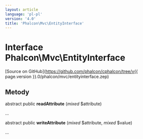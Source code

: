 ```yaml
---
layout: article
language: 'pl-pl'
version: '4.0'
title: 'Phalcon\Mvc\EntityInterface'
---
```

# Interface **Phalcon\Mvc\EntityInterface**

[Source on GitHub](https://github.com/phalcon/cphalcon/tree/v{{ page.version }}.0/phalcon/mvc/entityinterface.zep)

## Metody

abstract public **readAttribute** (*mixed* $attribute)

...

abstract public **writeAttribute** (*mixed* $attribute, *mixed* $value)

...